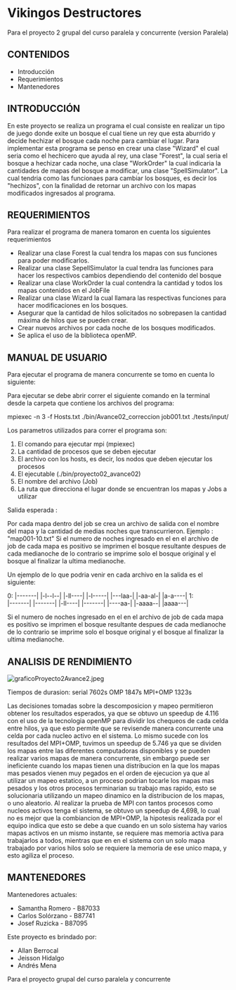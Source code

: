 # Vikingos Destructores

Para el proyecto 2 grupal del curso paralela y concurrente (version Paralela)


## CONTENIDOS
   
* Introducción
* Requerimientos
* Mantenedores

## INTRODUCCIÓN

En este proyecto se realiza un programa el cual consiste en realizar un tipo de juego donde exite un bosque el cual tiene un rey que esta aburrido y decide hechizar el bosque cada noche para cambiar el lugar. Para implementar esta programa se penso en crear una clase "Wizard" el cual seria como el hechicero que ayuda al rey, una clase "Forest", la cual seria el bosque a hechizar cada noche, una clase "WorkOrder" la cual indicaria la cantidades de mapas del bosque a modificar, una clase "SpellSimulator". La cual tendria como las funcionaes para cambiar los bosques, es decir los "hechizos", con la finalidad de retornar un archivo con los mapas modificados ingresados al programa.



## REQUERIMIENTOS

Para realizar el programa de manera  tomaron en cuenta los siguientes requerimientos

* Realizar una clase Forest la cual tendra los mapas con sus funciones para poder modificarlos.
* Realizar una clase SepellSimulator la cual tendra las funciones para hacer los respectivos cambios dependiendo del contenido del     bosque
* Realizar una clase WorkOrder la cual contendra la cantidad y todos los mapas contenidos en el JobFile
* Realizar una clase Wizard la cual llamara las respectivas funciones para hacer modificaciones en los bosques.
* Asegurar que la cantidad de hilos solicitados no sobrepasen la cantidad máxima de hilos que se pueden crear.
* Crear nuevos archivos por cada noche de los bosques modificados.
* Se aplica el uso de la biblioteca openMP.

## MANUAL DE USUARIO

Para ejecutar el programa de manera concurrente se tomo en cuenta lo siguiente: 

Para ejecutar se debe abrir correr el siguiente comando en la terminal desde la
carpeta que contiene los archivos del programa:

mpiexec -n 3 -f Hosts.txt ./bin/Avance02_correccion job001.txt ./tests/input/

Los parametros utilizados para correr el programa son:

1. El comando para ejecutar mpi (mpiexec)
2. La cantidad de procesos que se deben ejecutar
3. El archivo con los hosts, es decir, los nodos que deben ejecutar los 
   procesos
4. El ejecutable (./bin/proyecto02_avance02)
5. El nombre del archivo (Job)
6. La ruta que direcciona el lugar donde se encuentran los mapas y Jobs a utilizar

Salida esperada :

Por cada mapa dentro del job se crea un archivo de salida con el nombre del mapa y la cantidad de medias noches que transcurrieron.
Ejemplo : "map001-10.txt" 
Si el numero de noches ingresado en el en el archivo de job de cada mapa es positivo se imprimen el bosque resultante despues de cada medianoche de lo contrario se imprime solo el bosque original y el bosque al finalizar la ultima medianoche.

Un ejemplo de lo que podria venir en cada archivo en la salida es el siguiente:


0:
|-------|
|-l--l--|
|-ll----|
|-l-----|
|---laa-|
|-aa-al-|
|a-a----|
1:     
|-------|
|-------|
|-ll----|
|-------|
|----aa-|
|-aaaa--|
|aaaa---|


Si el numero de noches ingresado en el en el archivo de job de cada mapa es positivo se imprimen el bosque resultante despues de cada medianoche de lo contrario se imprime solo el bosque original y el bosque al finalizar la ultima medianoche.

## ANALISIS DE RENDIMIENTO

![graficoProyecto2Avance2.jpeg](https://git.ucr.ac.cr/SAMANTHA.ROMERO/vikingos-destructores/-/blob/master/proyecto_02/Avance02_correccion/design/graficoProyecto2Avance2.jpeg)

Tiempos de durasion: 
serial  7602s
OMP     1847s
MPI+OMP 1323s     

Las decisiones tomadas sobre la descomposicion y mapeo permitieron obtener los resultados esperados, ya que se obtuvo un speedup de 4.116 con el uso de la tecnologia openMP para dividir los chequeos de cada celda entre hilos, ya que esto permite que se revisende manera concurrente una celda por cada nucleo activo en el sistema. Lo mismo sucede con los resultados del MPI+OMP, tuvimos un speedup de 5.746 ya que se dividen los mapas entre las diferentes computadoras disponibles y se pueden realizar varios mapas de manera concurrente, sin embargo puede ser ineficiente cuando los mapas tienen una distribucion en la que los mapas mas pesados vienen muy pegados en el orden de ejecucion ya que al utilizar un mapeo estatico, a un proceso podrian tocarle los mapas mas pesados y los otros procesos terminarian su trabajo mas rapido, esto se solucionaria utilizando un mapeo dinamico en la distribucion de los mapas, o uno aleatorio.
Al realizar la prueba de MPI con tantos procesos como nucleos activos tenga el sistema, se obtuvo un speedup de 4,698, lo cual no es mejor que la combiancion de MPI+OMP, la hipotesis realizada por el equipo indica que esto se debe a que cuando en un solo sistema hay varios mapas activos en un mismo instante, se requiere mas memoria activa para trabajarlos a todos, mientras que en en el sistema con un solo mapa trabajado por varios hilos solo se requiere la memoria de ese unico mapa, y esto agiliza el proceso. 

## MANTENEDORES

Mantenedores actuales:

* Samantha Romero  - B87033
* Carlos Solórzano - B87741
* Josef Ruzicka    - B87095


Este proyecto es brindado por:

*  Allan Berrocal 
*  Jeisson Hidalgo
*  Andrés Mena

Para el proyecto grupal del curso paralela y concurrente
